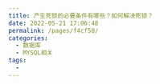 ```yaml
---
title: 产生死锁的必要条件有哪些？如何解决死锁？
date: 2022-05-21 17:06:48
permalink: /pages/f4cf50/
categories:
  - 数据库
  - MYSQL相关
tags:
  - 
---
```

